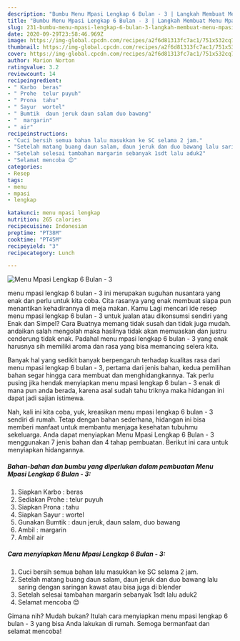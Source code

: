 ```yaml
---
description: "Bumbu Menu Mpasi Lengkap 6 Bulan - 3 | Langkah Membuat Menu Mpasi Lengkap 6 Bulan - 3 Yang Bikin Ngiler"
title: "Bumbu Menu Mpasi Lengkap 6 Bulan - 3 | Langkah Membuat Menu Mpasi Lengkap 6 Bulan - 3 Yang Bikin Ngiler"
slug: 231-bumbu-menu-mpasi-lengkap-6-bulan-3-langkah-membuat-menu-mpasi-lengkap-6-bulan-3-yang-bikin-ngiler
date: 2020-09-29T23:58:46.969Z
image: https://img-global.cpcdn.com/recipes/a2f6d81313fc7ac1/751x532cq70/menu-mpasi-lengkap-6-bulan-3-foto-resep-utama.jpg
thumbnail: https://img-global.cpcdn.com/recipes/a2f6d81313fc7ac1/751x532cq70/menu-mpasi-lengkap-6-bulan-3-foto-resep-utama.jpg
cover: https://img-global.cpcdn.com/recipes/a2f6d81313fc7ac1/751x532cq70/menu-mpasi-lengkap-6-bulan-3-foto-resep-utama.jpg
author: Marion Norton
ratingvalue: 3.2
reviewcount: 14
recipeingredient:
- " Karbo  beras"
- " Prohe  telur puyuh"
- " Prona  tahu"
- " Sayur  wortel"
- " Bumtik  daun jeruk daun salam duo bawang"
- "  margarin"
- " air"
recipeinstructions:
- "Cuci bersih semua bahan lalu masukkan ke SC selama 2 jam."
- "Setelah matang buang daun salam, daun jeruk dan duo bawang lalu saring dengan saringan kawat atau bisa juga di blender"
- "Setelah selesai tambahan margarin sebanyak 1sdt lalu aduk2"
- "Selamat mencoba 😊"
categories:
- Resep
tags:
- menu
- mpasi
- lengkap

katakunci: menu mpasi lengkap 
nutrition: 265 calories
recipecuisine: Indonesian
preptime: "PT38M"
cooktime: "PT45M"
recipeyield: "3"
recipecategory: Lunch

---
```



![Menu Mpasi Lengkap 6 Bulan - 3](https://img-global.cpcdn.com/recipes/a2f6d81313fc7ac1/751x532cq70/menu-mpasi-lengkap-6-bulan-3-foto-resep-utama.jpg)


menu mpasi lengkap 6 bulan - 3 ini merupakan suguhan nusantara yang enak dan perlu untuk kita coba. Cita rasanya yang enak membuat siapa pun menantikan kehadirannya di meja makan.
Kamu Lagi mencari ide resep menu mpasi lengkap 6 bulan - 3 untuk jualan atau dikonsumsi sendiri yang Enak dan Simpel? Cara Buatnya memang tidak susah dan tidak juga mudah. andaikan salah mengolah maka hasilnya tidak akan memuaskan dan justru cenderung tidak enak. Padahal menu mpasi lengkap 6 bulan - 3 yang enak harusnya sih memiliki aroma dan rasa yang bisa memancing selera kita.



Banyak hal yang sedikit banyak berpengaruh terhadap kualitas rasa dari menu mpasi lengkap 6 bulan - 3, pertama dari jenis bahan, kedua pemilihan bahan segar hingga cara membuat dan menghidangkannya. Tak perlu pusing jika hendak menyiapkan menu mpasi lengkap 6 bulan - 3 enak di mana pun anda berada, karena asal sudah tahu triknya maka hidangan ini dapat jadi sajian istimewa.


Nah, kali ini kita coba, yuk, kreasikan menu mpasi lengkap 6 bulan - 3 sendiri di rumah. Tetap dengan bahan sederhana, hidangan ini bisa memberi manfaat untuk membantu menjaga kesehatan tubuhmu sekeluarga. Anda dapat menyiapkan Menu Mpasi Lengkap 6 Bulan - 3 menggunakan 7 jenis bahan dan 4 tahap pembuatan. Berikut ini cara untuk menyiapkan hidangannya.

<!--inarticleads1-->

##### Bahan-bahan dan bumbu yang diperlukan dalam pembuatan Menu Mpasi Lengkap 6 Bulan - 3:

1. Siapkan  Karbo : beras
1. Sediakan  Prohe : telur puyuh
1. Siapkan  Prona : tahu
1. Siapkan  Sayur : wortel
1. Gunakan  Bumtik : daun jeruk, daun salam, duo bawang
1. Ambil  : margarin
1. Ambil  air




<!--inarticleads2-->

##### Cara menyiapkan Menu Mpasi Lengkap 6 Bulan - 3:

1. Cuci bersih semua bahan lalu masukkan ke SC selama 2 jam.
1. Setelah matang buang daun salam, daun jeruk dan duo bawang lalu saring dengan saringan kawat atau bisa juga di blender
1. Setelah selesai tambahan margarin sebanyak 1sdt lalu aduk2
1. Selamat mencoba 😊




Gimana nih? Mudah bukan? Itulah cara menyiapkan menu mpasi lengkap 6 bulan - 3 yang bisa Anda lakukan di rumah. Semoga bermanfaat dan selamat mencoba!
